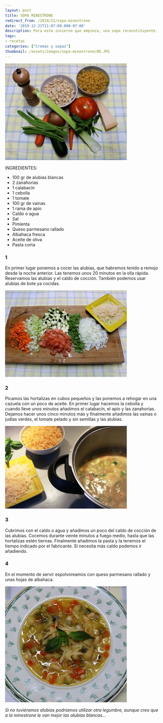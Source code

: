 ```yaml
---
layout: post
title: SOPA MINESTRONE
redirect_from: /2019/12/sopa-minestrone
date: '2019-12-21T11:07:00.000-07:00'
description: Para este invierno que empieza, una sopa reconstituyente.
tags:
- recetas
categories: ["Cremas y sopas"]
thumbnail: /assets/images/sopa-minestrone/00.JPG
---
```


![](/assets/images/sopa-minestrone/01.JPG)

INGREDIENTES:

* 100 gr de alubias blancas
* 2 zanahorias
* 1 calabacín
* 1 cebolla
* 1 tomate
* 100 gr de vainas
* 1 rama de apio
* Caldo o agua
* Sal
* Pimienta
* Queso parmesano rallado
* Albahaca fresca
* Aceite de oliva
* Pasta corta

### 1

En primer lugar ponemos a cocer las alubias, que habremos tenido a remojo desde la noche anterior. Las tenemos unos 20 minutos en la olla rápida. Reservamos las alubias y el caldo de cocción. También podemos usar alubias de bote ya cocidas.

![](/assets/images/sopa-minestrone/02.JPG)

### 2

Picamos las hortalizas en cubos pequeños y las ponemos a rehogar en una cazuela con un poco de aceite. En primer lugar hacemos la cebolla y cuando lleve unos minutos añadimos el calabacín, el apio y las zanahorias. Dejamos hacer unos cinco minutos más y finalmente añadimos las vainas o judías verdes, el tomate pelado y sin semillas y las alubias.


![](/assets/images/sopa-minestrone/03.JPG)

### 3

Cubrimos con el caldo o agua y añadimos un poco del caldo de cocción de las alubias. Cocemos durante veinte minutos a fuego medio, hasta que las hortalizas estén tiernas. Finalmente añadimos la pasta y la tenemos el tiempo indicado por el fabricante. Si necesita más caldo podemos ir añadiendo.

### 4

En el momento de servir espolvoreamos con queso parmesano rallado y unas hojas de albahaca.

![](/assets/images/sopa-minestrone/04.JPG)

_Si no tuviéramos alubias podríamos utilizar otra legumbre, aunque creo que a la minestrone le van mejor las alubias blancas..._
